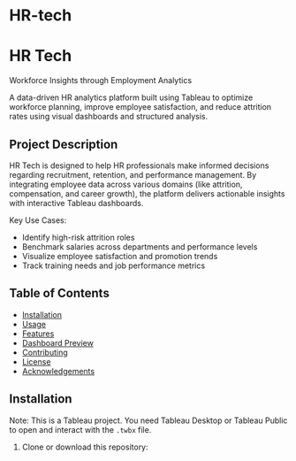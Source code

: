 # HR-tech
# HR Tech  
Workforce Insights through Employment Analytics

A data-driven HR analytics platform built using Tableau to optimize workforce planning, improve employee satisfaction, and reduce attrition rates using visual dashboards and structured analysis.

## Project Description

HR Tech is designed to help HR professionals make informed decisions regarding recruitment, retention, and performance management. By integrating employee data across various domains (like attrition, compensation, and career growth), the platform delivers actionable insights with interactive Tableau dashboards.

Key Use Cases:
- Identify high-risk attrition roles
- Benchmark salaries across departments and performance levels
- Visualize employee satisfaction and promotion trends
- Track training needs and job performance metrics

## Table of Contents
- [Installation](#installation)
- [Usage](#usage)
- [Features](#features)
- [Dashboard Preview](#dashboard-preview)
- [Contributing](#contributing)
- [License](#license)
- [Acknowledgements](#acknowledgements)

## Installation

Note: This is a Tableau project. You need Tableau Desktop or Tableau Public to open and interact with the `.twbx` file.

1. Clone or download this repository:
```bash

